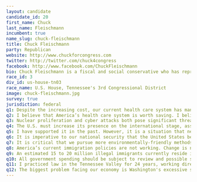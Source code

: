 ```yaml
---
layout: candidate
candidate_id: 20
first_name: Chuck
last_name: Fleischmann
incumbent: true
name_slug: chuck-fleischmann
title: Chuck Fleischmann
party: Republican
website: http://www.chuckforcongress.com
twitter: http://twitter.com/chuck4congress
facebook: http://www.facebook.com/ChuckFleischmann
bio: Chuck Fleischmann is a fiscal and social conservative who has represented Tennessee's 3rd Congressional District since 2010. Before running for office, Chuck operated a small business in the Chattanooga area for 24 years with his wife, Brenda.<br><br>Since being elected, Chuck has voted to cut $1.6 trillion from the federal budget, repeal ObamaCare, defund Planned Parenthood, rein in the EPA, and has a 100% pro-life and 2nd Amendment voting record. He is a proven conservative. Chuck serves on the House Committee on Appropriations and a number of subcommittees that are vitally important to the residents of the 3rd District.<br><br>Chuck received his undergraduate degree in political science from the University of Illinois with both Phi Beta Kappa and Magna Cum Laude honors, and he earned his Doctor of Jurisprudence from the University of Tennessee law school.<br><br>Chuck and his wife, Brenda, live in Ooltewah, Tennessee with their 3 boys — Chuckie, Jamie and Jeffrey.
race_id: 3
div_id: us-house-tn03
race_name: U.S. House, Tennessee's 3rd Congressional District
image: chuck-fleischmann.jpg
survey: true
jurisdiction: federal
q1: Despite the increasing cost, our current health care system has many positive attributes. We need to build upon these, but there are changes that can be made to not only lower costs but to also provide patients with the care that they need, want, and deserve. A government run health insurance program, however, is not the answer. It would take control away from the doctors, threaten employer-sponsored health insurance, and limit individual choices. Government run health insurance simply does not work.
q2: I believe that America’s health care system is worth saving. I believe that its problems can be resolved in such a way that no one loses their current health insurance or the right to choose their own doctor. Our solutions, however, must be made in a fiscally responsible manner so that affordable health care can be expanded to include both early detection and prevention, yet not limit patient choice and patient-doctor control.<br><br>Malpractice law, as an example, must be reformed to eliminate both excessive medical liability costs and frivolous lawsuits. Additionally, we must ensure that reimbursement to providers is at levels that will allow them to provide continued care to their patients.
q3: Nuclear proliferation and cyber attacks both pose significant threats to the security of our nation. Cyber attacks, while a fairly new threat, should not be underestimated. The unique challenges posed by cyber attacks require foresight, innovation, and strong intelligence from our agencies. Other nations are already working tirelessly to improve their defense against cyber attacks— we cannot afford to be a step behind.
q4: The U.S. must increase its presence on the international stage, assuming more leadership in directing policy, as well as partnering with our friends across the globe in defending democracy, supporting economic growth, and aiding in world health initiatives.
q5: I have supported it in the past. However, it is a situation that needs to be monitored very closely. The administration must have a prudent and feasible plan that will give us lasting peace in Iraq and Syria.
q6: It is imperative to our national security that the United States becomes energy independent. In order to do so, comprehensive energy legislation is needed, with particular attention given to environmentally safe energy exploration in Alaska’s Arctic National Wildlife Reserve (ANWR) and the Outer Continental Shelf.<br><br>Nuclear power is a safe, effective, and environmentally friendly way to produce energy for our country. Greater reliance on nuclear power will result in a reduction of imported oil from nations friendly to terrorists. Nuclear power creates jobs, provides large amounts of energy at a time when energy costs are so high, and strengthens our national security and economic stability. A critical provider of American nuclear power is our own Anderson County, specifically Oak Ridge.
q7: It is critical that we pursue more environmentally-friendly methods of producing gas and oil. We must also further the development of clean coal power and the expansion of renewable energy technologies such as wind and solar power. Simply put, we can employ common sense and innovation to meet our current and future energy needs.
q8: America’s current immigration policies are not working. Change is needed. I am convinced that our country’s border security is paramount to our nation’s security. The security of America’s southern border can be improved by increasing the number of border enforcement agents, completing and enhancing the current fence, and implementing the use of new technology.
q9: An estimated 15 to 20 million illegal immigrants currently reside in the United States. I do not support rewarding these illegal immigrants with amnesty. In 1986, when legislation was passed granting general amnesty, the illegal immigrant population quadrupled. Security along the border can be improved by increasing border agents, completing and enhancing the fence, and equipping border agents with the necessary technology.
q10: All government spending should be subject to review and possible spending cuts. Eliminating waste from our federal government should be a key component to any cost-saving strategy.
q11: I practiced law in the Tennessee Valley for 24 years, working directly with a host of small businesses. I understand firsthand that small businesses are responsible for creating 80% of all the new jobs in our country during the last 20 years. In order for our economy to rebound during this current economic crisis, we need strong job growth, which I believe will correspond directly with small business growth. We do not need more government intervention. The government’s excessive spending must be curbed, coupled with policies that promote investment into American businesses which are the key to rejuvenating our economy and jump starting job growth.
q12: The biggest problem facing our economy is Washington's excessive spending. The national debt must be reined in. The government’s massive spending to stem the tide of rising unemployment has proven to be counterproductive. Rather, the adoption of policies that promote business investment, lower taxes and reduce the regulatory burdens on business will turn our economy around and create sustainable jobs.
---
```

